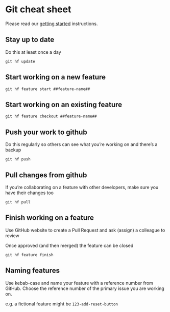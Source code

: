 # Git cheat sheet

Please read our [getting started](git/setup.md) instructions.

## Stay up to date
Do this at least once a day
```
git hf update
```

## Start working on a new feature
```
git hf feature start ##feature-name##
```

## Start working on an existing feature
```
git hf feature checkout ##feature-name##
```


## Push your work to github
Do this regularly so others can see what you’re working on and there’s a backup
```
git hf push
```

## Pull changes from github
If you’re collaborating on a feature with other developers, make sure you have their changes too
```
git hf pull
```


## Finish working on a feature
Use GitHub website to create a Pull Request and ask (assign) a colleague to review

Once approved (and then merged) the feature can be closed

```
git hf feature finish
```



## Naming features

Use kebab-case and name your feature with a reference number from GitHub. Choose the reference number of the primary issue you are working on.

e.g. a fictional feature might be `123-add-reset-button`



<!-- Release

Create a release branch
git hf update
git hf release start ##version-number##

Remember to increment the version number in code accordingly

Test and fix until the release is ready

Finish the release
git hf release finish ##version-number##


Hot Fix

Create a new hotfix
git hf update
git hf hotfix start ##version-number##
Finish a hotfix
git hf hotfix finish ##version-number## -->

